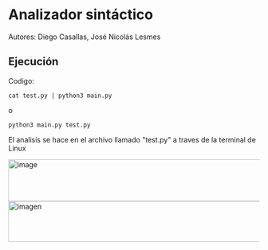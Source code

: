 # Analizador sintáctico
Autores: Diego Casallas, José Nicolás Lesmes

## Ejecución

Codigo:
```
cat test.py | python3 main.py
```

o

```
python3 main.py test.py
```

El analisis se hace en el archivo llamado "test.py" a traves de la terminal de Linux

<img width="801" height="84" alt="image" src="https://github.com/user-attachments/assets/3d2ba2db-19a4-408a-84c5-1691cc51fd80" />

<img width="711" height="82" alt="imagen" src="https://github.com/user-attachments/assets/c237a090-206d-45c3-8a28-82f1e404b22c" />



